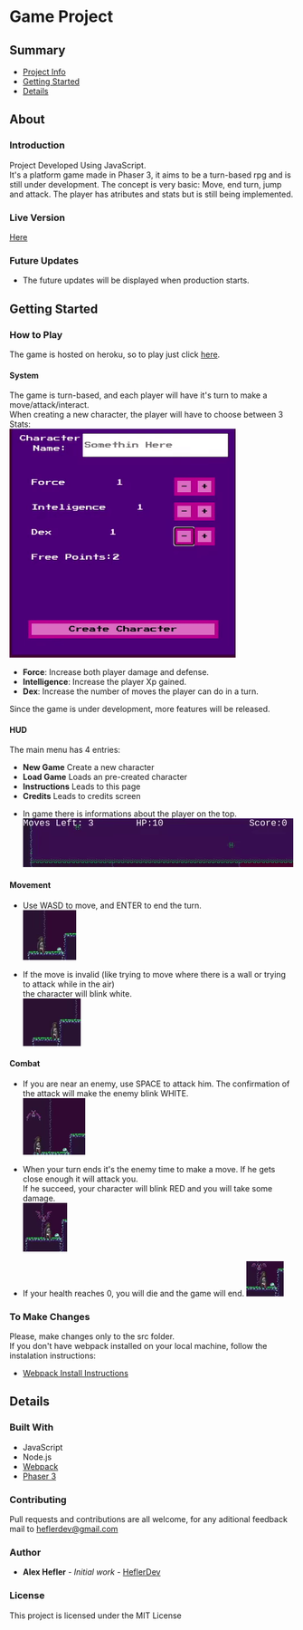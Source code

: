 # Game Project

## Summary

- [Project Info](##About)
- [Getting Started](##Getting-Started)
- [Details](##Details)

## About

### Introduction

Project Developed Using JavaScript. <br>
It's a platform game made in Phaser 3, it aims to be a turn-based rpg and is still under development.
The concept is very basic: Move, end turn, jump and attack. The player has atributes and stats but 
is still being implemented.

### Live Version

[Here](https://bats-and-caves.herokuapp.com/dist/)

### Future Updates

* The future updates will be displayed when production starts.

## Getting Started

### How to Play

The game is hosted on heroku, so to play just click [here](https://bats-and-caves.herokuapp.com/dist/).

#### System

The game is turn-based, and each player will have it's turn to make a move/attack/interact. <br>
When creating a new character, the player will have to choose between 3 Stats: <br>
![](gifs/menu.gif)

- **Force**: Increase both player damage and defense.
- **Intelligence**: Increase the player Xp gained.
- **Dex**: Increase the number of moves the player can do in a turn.

Since the game is under development, more features will be released.

#### HUD

The main menu has 4 entries:
* **New Game** Create a new character
* **Load Game** Loads an pre-created character
* **Instructions** Leads to this page
* **Credits** Leads to credits screen

- In game there is informations about the player on the top. <br>
![](gifs/bar.gif)

#### Movement

- Use WASD to move, and ENTER to end the turn. <br>
![](gifs/movement.gif)

- If the move is invalid (like trying to move where there is a wall or trying to attack while in the air) <br>
the character will blink white. <br>
![](gifs/invalid_move.gif)

#### Combat

- If you are near an enemy, use SPACE to attack him. The confirmation of the attack will make the enemy blink WHITE. <br>
![](gifs/attack.gif)

- When your turn ends it's the enemy time to make a move. If he gets close enough it will attack you. <br>
If he succeed, your character will blink RED and you will take some damage. <br>
![](gifs/take_damage.gif)<br>

- If your health reaches 0, you will die and the game will end.
![](gifs/die.gif)

### To Make Changes

Please, make changes only to the src folder. <br>
If you don't have webpack installed on your local machine, follow the instalation
instructions:
* [Webpack Install Instructions](https://webpack.js.org/guides/getting-started/)

## Details

### Built With

* JavaScript
* Node.js
* [Webpack](https://webpack.js.org/)
* [Phaser 3](https://phaser.io/phaser3)

### Contributing

Pull requests and contributions are all welcome, for any aditional feedback mail to heflerdev@gmail.com

### Author

* **Alex Hefler** - *Initial work* - [HeflerDev](https://github.com/heflerdev)

### License

This project is licensed under the MIT License

